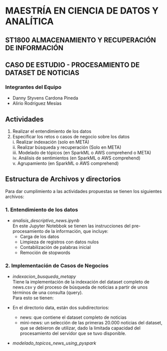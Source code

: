 # MAESTRÍA EN CIENCIA DE DATOS Y ANALÍTICA<br>
## ST1800 ALMACENAMIENTO Y RECUPERACIÓN DE INFORMACIÓN<br>
## CASO DE ESTUDIO - PROCESAMIENTO DE DATASET DE NOTICIAS<br>

### Integrantes del Equipo
- Danny Styvens Cardona Pineda
- Alirio Rodríguez Mesías
## Actividades
1.	Realizar el entendimiento de los datos <br>
2.	Especificar los retos o casos de negocio sobre los datos<br>
  i.	Realizar indexación (solo en META) <br>
  ii.	Realizar búsqueda y recuperación (Solo en META)<br>
  iii.	Modelado de tópicos (en SparkML o AWS comprehend o META)<br>
  iv.	Análisis de sentimientos (en SparkML o AWS comprehend)<br>
  v.	Agrupamiento (en SparkML o AWS comprehend)<br>

## Estructura de Archivos y directorios
Para dar cumplimiento a las actividades propuestas se tienen los siguientes archivos:

### 1. Entendimiento de los datos
- *analisis_descriptivo_news.ipynb* <br>
En  este Jupyter Notebbok se tienen las instrucciones del pre-procesamiento de la información, que incluye:
   - Carga de los datos <br>
   - Limpieza de registros con datos nulos  <br>
   - Contabilización de palabras inicial<br>
   - Remoción de stopwords<br>
 
 ### 2. Implementación de Casos de Negocios
- *indexacion_busqueda_metapy* <br>
Tiene la implementación de la indexación del dataset completo de news.csv y del proceso de búsqueda de noticias a partir de unos términos de una consulta (query).<br>
Para esto se tienen:
- En el directorio data, están dos subdirectorios:<br>
   - news: que contiene el dataset completo de noticias<br>
   - mini-news: un selección de las primeras 20.000 noticias del dataset, que se debieron de utilizar, dado la limitada capacidad del procesamiento del servidor que se tuvo disponible. 


- *modelado_topicos_news_using_pyspark*
